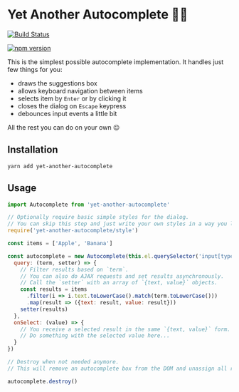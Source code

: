 # Yet Another Autocomplete 🙅‍♂️

[![Build Status](https://travis-ci.org/luchkonikita/yet-another-autocomplete.svg?branch=master)](https://travis-ci.org/luchkonikita/yet-another-autocomplete)

[![npm version](https://badge.fury.io/js/yet-another-autocomplete.svg)](https://badge.fury.io/js/yet-another-autocomplete)

This is the simplest possible autocomplete implementation.
It handles just few things for you:
- draws the suggestions box
- allows keyboard navigation between items
- selects item by `Enter` or by clicking it
- closes the dialog on `Escape` keypress
- debounces input events a little bit

All the rest you can do on your own 😉

## Installation

```
yarn add yet-another-autocomplete
```

## Usage

```javascript
import Autocomplete from 'yet-another-autocomplete'

// Optionally require basic simple styles for the dialog.
// You can skip this step and just write your own styles in a way you like.
require('yet-another-autocomplete/style')

const items = ['Apple', 'Banana']

const autocomplete = new Autocomplete(this.el.querySelector('input[type="text"]'), {
  query: (term, setter) => {
    // Filter results based on `term`.
    // You can also do AJAX requests and set results asynchronously.
    // Call the `setter` with an array of `{text, value}` objects.
    const results = items
      .filter(i => i.text.toLowerCase().match(term.toLowerCase()))
      .map(result => ({text: result, value: result}))
    setter(results)
  },
  onSelect: (value) => {
    // You receive a selected result in the same `{text, value}` form.
    // Do something with the selected value here...
  }
})

// Destroy when not needed anymore.
// This will remove an autocomplete box from the DOM and unassign all related event listeners.

autocomplete.destroy()

```